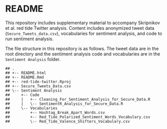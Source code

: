 
# README

This repository includes supplementary material to accompany Skripnikov
et al. red tide Twitter analysis. Content includes anonymized tweet data
(`Secure_Tweets_data.csv`), vocabularies for sentiment analysis, and
code to run sentiment analysis.

The file structure in this repository is as follows. The tweet data are
in the root directory and the sentiment analysis code and vocabularies
are in the `Sentiment Analysis` folder.

    ## .
    ## +-- README.html
    ## +-- README.Rmd
    ## +-- red-tide-twitter.Rproj
    ## +-- Secure_Tweets_Data.csv
    ## \-- Sentiment Analysis
    ##     +-- Code
    ##     |   +-- Cleaning_For_Sentiment_Analysis_for_Secure_Data.R
    ##     |   \-- SentimentR_Analysis_for_Secure_Data.R
    ##     \-- Vocabularies
    ##         +-- Hashtag_Break_Apart_Words.csv
    ##         +-- Red_Tide_Polarized_Sentiment_Words_Vocabulary.csv
    ##         \-- Red_Tide_Valence_Shifters_Vocabulary.csv
